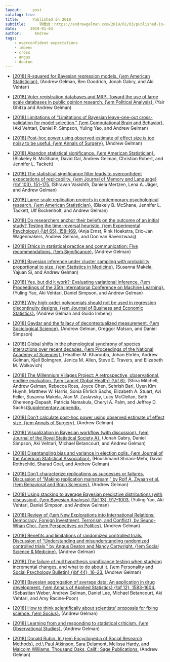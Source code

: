 ```yaml
---
layout:     post
catalog: true
title:      Published in 2018
subtitle:      转载自：https://andrewgelman.com/2019/01/03/published-in-2018/
date:      2019-01-03
author:      Andrew
tags:
    - overconfident expectations
    - imbens
    - cross
    - angus
    - deaton
---
```






- [[2018] R-squared for Bayesian regression models. {\em American Statistician}.](bayes_R2_v3.pdf) (Andrew Gelman, Ben Goodrich, Jonah Gabry, and Aki Vehtari)

- [[2018] Voter registration databases and MRP: Toward the use of large scale databases in public opinion research. {\em Political Analysis}.](mrp_voterfile_20181030.pdf) (Yair Ghitza and Andrew Gelman)

- [[2018] Limitations of “Limitations of Bayesian leave-one-out cross-validation for model selection.” {\em Computational Brain and Behavior}.](wagenmakers_loo_response.pdf) (Aki Vehtari, Daniel P. Simpson, Yuling Yao, and Andrew Gelman)

- [[2018] Post-hoc power using observed estimate of effect size is too noisy to be useful. {\em Annals of Surgery}.](power_surgery_new_response.pdf) (Andrew Gelman)

- [[2018] Abandon statistical significance. {\em American Statistician}.](abandon_final.pdf) (Blakeley B. McShane, David Gal, Andrew Gelman, Christian Robert, and Jennifer L. Tackett)

- [[2018] The statistical significance filter leads to overconfident expectations of replicability. {\em Journal of Memory and Language} {\bf 103}, 151–175.](VMJG2018.pdf) (Shravan Vasishth, Daniela Mertzen, Lena A. Jäger, and Andrew Gelman)

- [[2018] Large scale replication projects in contemporary psychological research. {\em American Statistician}.](large_scale_paper.pdf) (Blakely B. McShane, Jennifer L. Tackett, Ulf Bockenholt, and Andrew Gelman)

- [[2018] Do researchers anchor their beliefs on the outcome of an initial study? Testing the time-reversal heuristic. {\em Experimental Psychology} {\bf 65}, 158–169.](5a63240a09046f000fa520c4.pdf) (Anja Ernst, Rink Hoekstra, Eric-Jan Wagenmakers, Andrew Gelman, and Don van Ravenzwaaij)

- [[2018] Ethics in statistical practice and communication: Five recommendations. {\em Significance}.](SIGN_15(5)_09_InPractice_Gelman_EthicsAndComm.pdf) (Andrew Gelman)

- [[2018] Bayesian inference under cluster sampling with probability proportional to size. {\em Statistics in Medicine}.](clustersampling.pdf) (Susanna Makela, Yajuan Si, and Andrew Gelman)

- [[2018] Yes, but did it work?: Evaluating variational inference. {\em Proceedings of the 35th International Conference on Machine Learning}.](Evaluating_Variational_Inference.pdf) (Yuling Yao, Aki Vehtari, Daniel Simpson, and Andrew Gelman)

- [[2018] Why high-order polynomials should not be used in regression discontinuity designs. {\em Journal of Business and Economic Statistics}.](2018_gelman_jbes.pdf) (Andrew Gelman and Guido Imbens)

- [[2018] Gaydar and the fallacy of decontextualized measurement. {\em Sociological Science}.](Gelman_maintext_proof_toAU.pdf) (Andrew Gelman, Greggor Matson, and Daniel Simpson)

- [[2018] Global shifts in the phenological synchrony of species interactions over recent decades. {\em Proceedings of the National Academy of Sciences}.](Kharouba_etal_2018.pdf) (Heather M. Kharouba, Johan Ehrlén, Andrew Gelman, Kjell Bolmgren, Jenica M. Allen, Steve E. Travers, and Elizabeth M. Wolkovich)

- [[2018] The Millennium Villages Project: A retrospective, observational, endline evaluation. {\em Lancet Global Health} {\bf 6}.](millennium_final.pdf) (Shira Mitchell, Andrew Gelman, Rebecca Ross, Joyce Chen, Sehrish Bari, Uyen Kim Huynh, Matthew W. Harris, Sonia Ehrlich Sachs, Elizabeth A. Stuart, Avi Feller, Susanna Makela, Alan M. Zaslavsky, Lucy McClellan, Seth Ohemeng-Dapaah, Patricia Namakula, Cheryl A. Palm, and Jeffrey D. Sachs)[Supplementary appendix.](MVP_Final_Paper_appendices_after_proof.pdf)

- [[2018] Don’t calculate post-hoc power using observed estimate of effect size. {\em Annals of Surgery}.](power_surgery_3.pdf) (Andrew Gelman)

- [[2018] Visualization in Bayesian workflow (with discussion). {\em Journal of the Royal Statistical Society A}.](bayes-vis.pdf) (Jonah Gabry, Daniel Simpson, Aki Vehtari, Michael Betancourt, and Andrew Gelman)

- [[2018] Disentangling bias and variance in election polls. {\em Journal of the American Statistical Association}.](polling-errors.pdf) (Houshmand Shirani-Mehr, David Rothschild, Sharad Goel, and Andrew Gelman)

- [[2018] Don’t characterize replications as successes or failures. Discussion of “Making replication mainstream,” by Rolf A. Zwaan et al. {\em Behavioral and Brain Sciences}.](Making_Replication_Mainstream_gelman_comment.pdf) (Andrew Gelman)

- [[2018] Using stacking to average Bayesian predictive distributions (with discussion). {\em Bayesian Analysis} {\bf 13}, 917–1003.](stacking_paper_discussion_rejoinder.pdf) (Yuling Yao, Aki Vehtari, Daniel Simpson, and Andrew Gelman)

- [[2018] Review of {\em New Explorations into International Relations: Democracy, Foreign Investment, Terrorism, and Conflict}, by Seung-Whan Choi. {\em Perspectives on Politics}.](ExplorationsIR.pdf) (Andrew Gelman)

- [[2018] Benefits and limitations of randomized controlled trials. Discussion of “Understanding and misunderstanding randomized controlled trials,” by Angus Deaton and Nancy Cartwright. {\em Social Science \& Medicine}.](causal_ssm.pdf) (Andrew Gelman)

- [[2018] The failure of null hypothesis significance testing when studying incremental changes, and what to do about it. {\em Personality and Social Psychology Bulletin} {\bf 44}, 16–23.](incrementalism_3.pdf) (Andrew Gelman)

- [[2018] Bayesian aggregation of average data: An application in drug development. {\em Annals of Applied Statistics} {\bf 12}, 1583–1604.](AOAS1122.pdf)(Sebastian Weber, Andrew Gelman, Daniel Lee, Michael Betancourt, Aki Vehtari, and Amy Racine-Poon)

- [[2018] How to think scientifically about scientists’ proposals for fixing science. {\em Socius}.](fixing_science.pdf) (Andrew Gelman)

- [[2018] Learning from and responding to statistical criticism. {\em Observational Studies}.](bross_comment.pdf) (Andrew Gelman)

- [[2018] Donald Rubin. In {\em Encyclopedia of Social Research Methods}, ed.\ Paul Atkinson, Sara Delamont, Melissa Hardy, and Malcolm Williams. Thousand Oaks, Calif.: Sage Publications.](rubin.pdf) (Andrew Gelman)
